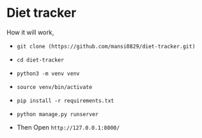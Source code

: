 # Diet tracker

How it will work,

- ```
  git clone (https://github.com/mansi0829/diet-tracker.git)
  ```
- ```
  cd diet-tracker
  ```
- ```
  python3 -m venv venv 
  ```
- ```
  source venv/bin/activate 
  ```
- ```
  pip install -r requirements.txt
  ```
- ```
  python manage.py runserver
  ```

- Then Open `http://127.0.0.1:8000/`
